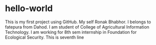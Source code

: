 # hello-world
This is my first project using GitHub.
My self Ronak Bhabhor.
I belongs to fatepura from Dahod.
I am student of College of Agricultural Information Technology.
I am working for 8th sem internship in Foundation for Ecological Security.
This is seventh line
